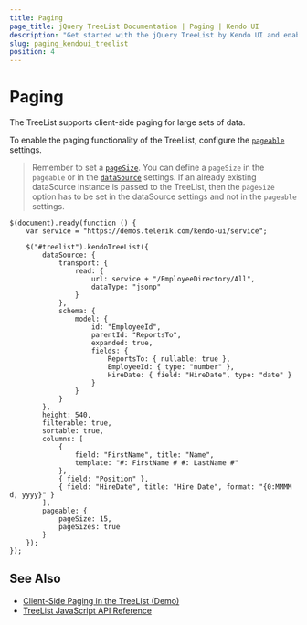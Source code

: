 ```yaml
---
title: Paging
page_title: jQuery TreeList Documentation | Paging | Kendo UI
description: "Get started with the jQuery TreeList by Kendo UI and enable the client-side paging feature."
slug: paging_kendoui_treelist
position: 4
---
```


# Paging

The TreeList supports client-side paging for large sets of data.

To enable the paging functionality of the TreeList, configure the [`pageable`](http://docs.telerik.com/kendo-ui/api/javascript/ui/treelist/configuration/pageable) settings.

> Remember to set a [`pageSize`](/api/javascript/data/datasource/configuration/pagesize). You can define a `pageSize` in the `pageable` or in the [`dataSource`](/api/javascript/ui/treelist/configuration/datasource) settings. If an already existing dataSource instance is passed to the TreeList, then the `pageSize` option has to be set in the dataSource settings and not in the `pageable` settings.

    $(document).ready(function () {
        var service = "https://demos.telerik.com/kendo-ui/service";

        $("#treelist").kendoTreeList({
            dataSource: {
                transport: {
                    read: {
                        url: service + "/EmployeeDirectory/All",
                        dataType: "jsonp"
                    }
                },
                schema: {
                    model: {
                        id: "EmployeeId",
                        parentId: "ReportsTo",
                        expanded: true,
                        fields: {
                            ReportsTo: { nullable: true },
                            EmployeeId: { type: "number" },
                            HireDate: { field: "HireDate", type: "date" }
                        }
                    }
                }
            },
            height: 540,
            filterable: true,
            sortable: true,
            columns: [
                {
                    field: "FirstName", title: "Name",
                    template: "#: FirstName # #: LastName #"
                },
                { field: "Position" },
                { field: "HireDate", title: "Hire Date", format: "{0:MMMM d, yyyy}" }
            ],
            pageable: {
                pageSize: 15,
                pageSizes: true
            }
        });
    });

## See Also

* [Client-Side Paging in the TreeList (Demo)](https://demos.telerik.com/kendo-ui/treelist/client-side-paging)
* [TreeList JavaScript API Reference](/api/javascript/ui/treelist)

